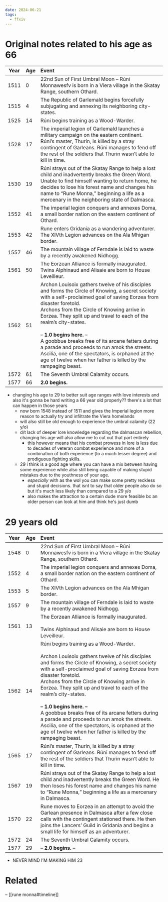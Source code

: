 ```yaml
---
date: 2024-06-21
tags:
  - ffxiv
---
```


# Original notes related to his age as 66

| Year | Age | Event                                                                                                                                                                                                                                                                                                                                                                                                                                                                                                                                                 |
| ---- | --- |:----------------------------------------------------------------------------------------------------------------------------------------------------------------------------------------------------------------------------------------------------------------------------------------------------------------------------------------------------------------------------------------------------------------------------------------------------------------------------------------------------------------------------------------------------- |
| 1511 | 0   | 22nd Sun of First Umbral Moon – Rúni Monnawesfv is born in a Viera village in the Skatay Range, southern Othard.                                                                                                                                                                                                                                                                                                                                                                                                                                      |
| 1515 | 4   | The Republic of Garlemald begins forcefully subjugating and annexing its neighboring city-states.                                                                                                                                                                                                                                                                                                                                                                                                                                                     |
| 1525 | 14  | Rúni begins training as a Wood-Warder.                                                                                                                                                                                                                                                                                                                                                                                                                                                                                                                |
| 1528 | 17  | The imperial legion of Garlemald launches a military campaign on the eastern continent.<br>Rúni’s master, Thurin, is killed by a stray contingent of Garleans. Rúni manages to fend off the rest of the soldiers that Thurin wasn’t able to kill in time.                                                                                                                                                                                                                                                                                             |
| 1530 | 19  | Rúni strays out of the Skatay Range to help a lost child and inadvertently breaks the Green Word. Unable to find himself wanting to return home, he decides to lose his forest name and changes his name to “Rune Monna,” beginning a life as a mercenary in the neighboring state of Dalmasca.                                                                                                                                                                                                                                                       |
| 1552 | 41  | The imperial legion conquers and annexes Doma, a small border nation on the eastern continent of Othard.                                                                                                                                                                                                                                                                                                                                                                                                                                              |
| 1553 | 42  | Rune enters Gridania as a wandering adventurer.<br>The XIVth Legion advances on the Ala Mhigan border.                                                                                                                                                                                                                                                                                                                                                                                                                                                |
| 1557 | 46  | The mountain village of Ferndale is laid to waste by a recently awakened Nidhogg.                                                                                                                                                                                                                                                                                                                                                                                                                                                                     |
| 1561 | 50  | The Eorzean Alliance is formally inaugurated.<br>Twins Alphinaud and Alisaie are born to House Leveilleur.                                                                                                                                                                                                                                                                                                                                                                                                                                            |
| 1562 | 51  | Archon Louisoix gathers twelve of his disciples and forms the Circle of Knowing, a secret society with a self-proclaimed goal of saving Eorzea from disaster foretold.<br>Archons from the Circle of Knowing arrive in Eorzea. They split up and travel to each of the realm’s city-states.<br>  <br>**– 1.0 begins here. –**<br>A goobbue breaks free of its arcane fetters during a parade and proceeds to run amok the streets. Ascilia, one of the spectators, is orphaned at the age of twelve when her father is killed by the rampaging beast. |
| 1572 | 61  | The Seventh Umbral Calamity occurs.                                                                                                                                                                                                                                                                                                                                                                                                                                                                                                                   |
| 1577 | 66  | **2.0 begins.**                                                                                                                                                                                                                                                                                                                                                                                                                                                                                                                                       |

- changing his age to 29 to better suit age ranges with love interests and also it's gonna be hard writing a 66 year old properly?? there's a lot that can happen in those years
	- now born 1548 instead of 1511 and gives the Imperial legion more reason to actually try and infiltrate the Viera homelands
	- will also still be old enough to experience the umbral calamity (22 y/o)
	- d/t lack of deeper lore knowledge regarding the dalmascan rebellion, changing his age will also allow me to cut out that part entirely
		- this however means that his combat prowess in lore is less due to decades of veteran combat experience and more of a combination of both experience (to a much lesser degree) and prodiguous fighting skills.
	- 29 i think is a good age where you can have a mix between having some experience while also still being capable of making stupid mistakes due to the youthness of your age.
		- *especially* with as the wol you can make some pretty reckless and stupid decisions. that isnt to say that older people also do so but it's much less likely than compared to a 29 y/o
		- also makes the attraction to a certain dude more feasible bc an older person can look at him and think he's just dumb

# 29 years old

| Year | Age | Event                                                                                                                                                                                                                                                                                                                                                                                                                                                                                                                                                                                               |
| ---- | --- |:--------------------------------------------------------------------------------------------------------------------------------------------------------------------------------------------------------------------------------------------------------------------------------------------------------------------------------------------------------------------------------------------------------------------------------------------------------------------------------------------------------------------------------------------------------------------------------------------------- |
| 1548 | 0   | 22nd Sun of First Umbral Moon – Rúni Monnawesfv is born in a Viera village in the Skatay Range, southern Othard.                                                                                                                                                                                                                                                                                                                                                                                                                                                                                    |
| 1552 | 4   | The imperial legion conquers and annexes Doma, a small border nation on the eastern continent of Othard.                                                                                                                                                                                                                                                                                                                                                                                                                                                                                            |
| 1553 | 5   | The XIVth Legion advances on the Ala Mhigan border.                                                                                                                                                                                                                                                                                                                                                                                                                                                                                                                                                 |
| 1557 | 9   | The mountain village of Ferndale is laid to waste by a recently awakened Nidhogg.                                                                                                                                                                                                                                                                                                                                                                                                                                                                                                                   |
| 1561 | 13  | The Eorzean Alliance is formally inaugurated.<br><br>Twins Alphinaud and Alisaie are born to House Leveilleur.                                                                                                                                                                                                                                                                                                                                                                                                                                                                                      |
| 1562 | 14  | Rúni begins training as a Wood-Warder.<br><br>Archon Louisoix gathers twelve of his disciples and forms the Circle of Knowing, a secret society with a self-proclaimed goal of saving Eorzea from disaster foretold.<br>Archons from the Circle of Knowing arrive in Eorzea. They split up and travel to each of the realm’s city-states.<br>  <br>**– 1.0 begins here. –**<br>A goobbue breaks free of its arcane fetters during a parade and proceeds to run amok the streets. Ascilia, one of the spectators, is orphaned at the age of twelve when her father is killed by the rampaging beast. |
| 1565 | 17  | Rúni’s master, Thurin, is killed by a stray contingent of Garleans. Rúni manages to fend off the rest of the soldiers that Thurin wasn’t able to kill in time.                                                                                                                                                                                                                                                                                                                                                                                                                                      |
| 1567 | 19  | Rúni strays out of the Skatay Range to help a lost child and inadvertently breaks the Green Word. He then loses his forest name and changes his name to “Rune Monna,” beginning a life as a mercenary in Dalmasca.                                                                                                                                                                                                                                                                                                                                                                                  |
| 1570 | 22  | Rune moves to Eorzea in an attempt to avoid the Garlean presence in Dalmasca after a few close calls with the contingent stationed there. He then joins the Lancers’ Guild in Gridania and begins a small life for himself as an adventurer.                                                                                                                                                                                                                                                                                                                                                                                                                                                                                                                                                                                                    |
| 1572 | 24  | The Seventh Umbral Calamity occurs.                                                                                                                                                                                                                                                                                                                                                                                                                                                                                                                                                                 |
| 1577 | 29  | **– 2.0 begins. –**                                                                                                                                                                                                                                                                                                                                                                                                                                                                                                                                                                                     |

- NEVER MIND I’M MAKING HIM 23


# Related
– [[rune monna#timeline]]